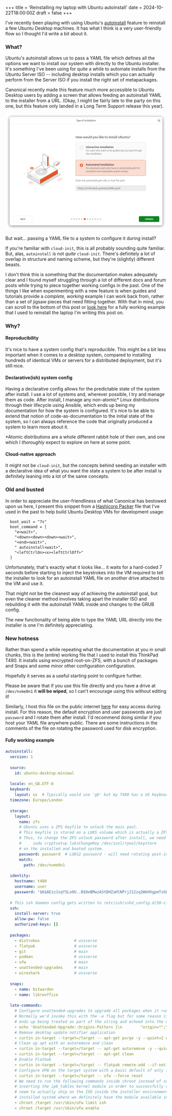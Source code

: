 +++
title = 'Reinstalling my laptop with Ubuntu autoinstall'
date = 2024-10-22T18:00:00Z
draft = false
+++

I've recently been playing with using Ubuntu's [autoinstall](https://canonical-subiquity.readthedocs-hosted.com/en/latest/intro-to-autoinstall.html) feature to reinstall a few Ubuntu Desktop machines. It has what I think is a very user-friendly flow so I thought I'd write a bit about it.

### What?
Ubuntu's autoinstall allows us to pass a YAML file which defines all the options we want to install our system with directly to the Ubuntu installer. It's something I've been using for quite a while to automate installs from the Ubuntu Server ISO -- including desktop installs which you can actually perform from the Server ISO if you install the right set of metapackages.

Canonical recently made this feature much more accessible to Ubuntu Desktop users by adding a screen that allows feeding an autoinstall YAML to the installer from a URL. (Okay, I might be fairly late to the party on this one, but this feature only landed in a Long Term Support release this year).

![Screenshot of autoinstall page in Ubuntu desktop installer, with an easy-to-use design which asks for a URL to our YAML file](autoinstall.png)

But wait... passing a YAML file to a system to configure it during install?

If you're familiar with `cloud-init`, this is all probably sounding quite familiar. But, alas, `autoinstall` is not _quite_ `cloud-init`. There's definitely a lot of overlap in structure and naming scheme, but they're (slightly) different beasts.

I don't think this is something that the documentation makes adequately clear and I found myself struggling through a lot of different docs and forum posts while trying to piece together working configs in the past. One of the things I like when experimenting with a new feature is when guides and tutorials provide a _complete, working_ example I can work back from, rather than a set of jigsaw pieces that need fitting together. With that in mind, you can scroll to the bottom of this post or [look here](https://infected.systems/t480.yaml) for a fully working example that I used to reinstall the laptop I'm writing this post on.

### Why?
#### Reproducibility
It's nice to have a system config that's reproducible. This might be a bit less important when it comes to a desktop system, compared to installing hundreds of identical VMs or servers for a distributed deployment, but it's still nice.

#### Declarative(ish) system config
Having a declarative config allows for the predictable state of the system after install. I use a lot of systems and, wherever possible, I try and manage them as code. After install, I manage any non-atomic* Linux distributions through their lifecycle using Ansible, which ends up being my documentation for how the system is configured. It's nice to be able to extend that notion of code-as-documentation to the initial state of the system, so I can always reference the code that originally produced a system to learn more about it.

*Atomic distributions are a whole different rabbit hole of their own, and one which I _thoroughly_ expect to explore on here at some point.

#### Cloud-native approach
It might not be `cloud-init`, but the concepts behind seeding an installer with a declarative idea of what you want the state a system to be after install is definitely leaning into a lot of the same concepts.

### Old and busted
In order to appreciate the user-friendliness of what Canonical has bestowed upon us here, I present this snippet from a [Hashicorp Packer](https://www.packer.io/) file that I've used in the past to help build Ubuntu Desktop VMs for development usage:

```hcl
  boot_wait = "7s"
  boot_command = [
    "e<wait>",
    "<down><down><down><wait>",
    "<end><wait>",
    " autoinstall<wait>",
    "<leftCtrlOn><x><leftCtrlOff>"
  ]
```

Unfortunately, that's exactly what it looks like... it waits for a hard-coded 7 seconds before starting to inject the keystrokes into the VM required to tell the installer to look for an autoinstall YAML file on another drive attached to the VM and use it.

That might not be the cleanest way of achieving the autoinstall goal, but even the cleaner method involves taking apart the installer ISO and rebuilding it with the autoinstall YAML inside and changes to the GRUB config.

The new functionality of being able to type the YAML URL directly into the installer is one I'm definitely appreciating.

### New hotness
Rather than spend a while repeating what the documentation at you in small chunks, this is the (entire) working file that I used to install this ThinkPad T480. It installs using encrypted root-on-ZFS, with a bunch of packages and Snaps and some minor other configuration configuration.

Hopefully it serves as a useful starting point to configure further.

Please be aware that if you use this file directly and you have a drive at `/dev/nvme0n1` it **will be wiped**, so I can't encourage using this without editing it!

Similarly, I host this file on the public internet [here](https://infected.systems/t480.yaml) for easy access during install. For this reason, the default encryption and user passwords are just `password` and I rotate them after install. I'd recommend doing similar if you host your YAML file anywhere public. There are some instructions in the comments of the file on rotating the password used for disk encryption.

#### Fully working example
```yaml
autoinstall:
  version: 1

  source:
    id: ubuntu-desktop-minimal

  locale: en_GB.UTF-8
  keyboard:
    layout: us  # Typically would use 'gb' but my T480 has a US keyboard
  timezone: Europe/London

  storage:
    layout:
      name: zfs
      # Ubuntu uses a ZFS keyfile to unlock the main pool.
      # This keyfile is stored on a LUKS volume which is actually a ZFS ZVOL that's kept at `rpool/keystore`.
      # Thus, to change the ZFS unlock password after install, we need to use:
      #     sudo cryptsetup luksChangeKey /dev/zvol/rpool/keystore
      # on the installed and booted system.
      password: password  # LUKS2 password - will need rotating post-install
      match:
        path: /dev/nvme0n1

  identity:
    hostname: t480
    username: user
    password: "$6$AEzzJzqYSLoOU..B$9eBMwzAStDHZaHlNPrjJ12zq2WkHVgpmTsGbuxEdQzCOKKTN1wXKzrBLjazOavFb6u19jWALrCyEqBW9rzTNA0"  # 'password'

  # This ssh daemon config gets written to /etc/ssh/sshd_config.d/50-cloud-init.conf on the installed system
  ssh:
    install-server: true
    allow-pw: false
    authorized-keys: []

  packages:
    - distrobox               # universe
    - flatpak                 # universe
    - git                     # main
    - podman                  # universe
    - ufw                     # main
    - unattended-upgrades     # main
    - wireshark               # universe

  snaps:
    - name: bitwarden
    - name: libreoffice

  late-commands:
    # Configure unattended-upgrades to upgrade all packages when it runs (not just security updates)
    # Normally we'd invoke this with the -e flag but for some reason if we do that then the -e flag
    # ends up being treated as part of the string and echoed into the destination file
    - echo 'Unattended-Upgrade::Origins-Pattern {\n        "origin=*";\n};\n\nUnattended-Upgrade::Package-Blacklist {\n};' | /usr/bin/tee /target/etc/apt/apt.conf.d/50unattended-upgrades
    # Remove desktop update notifier application
    - curtin in-target --target=/target -- apt-get purge -y --quiet=2 update-notifier update-notifier-common
    # Clean up apt with an autoremove and clean
    - curtin in-target --target=/target -- apt-get autoremove -y --quiet=2 --purge
    - curtin in-target --target=/target -- apt-get clean
    # Enable Flathub
    - curtin in-target --target=/target -- flatpak remote-add --if-not-exists flathub https://dl.flathub.org/repo/flathub.flatpakrepo
    # Configure UFW on the target system with a basic default of only ingress SSH being allowed
    - curtin in-target --target=/target -- ufw --force reset
    # We need to run the following commands inside chroot instead of curtin because they depend on
    # inserting the ip6_tables kernel module in order to successfully run and that module doesn't
    # seem to actually ship on the ISO inside the installer environment. So we chroot into our
    # installed system where we definitely have the module available in order to run these commands.
    - chroot /target /usr/sbin/ufw limit ssh
    - chroot /target /usr/sbin/ufw enable
```
